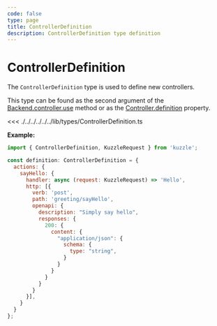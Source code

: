 ```yaml
---
code: false
type: page
title: ControllerDefinition
description: ControllerDefinition type definition
---
```


# ControllerDefinition

<SinceBadge version="2.8.0" />
<CustomBadge type="error" text="Experimental: non-backward compatible changes or removal may occur in any future release."/>

The `ControllerDefinition` type is used to define new controllers.

This type can be found as the second argument of the [Backend.controller.use](/core/2/framework/classes/backend-controller/use) method or as the [Controller.definition](/core/2/framework/abstract-classes/controller/properties) property.

<<< ./../../../../../lib/types/ControllerDefinition.ts

**Example:**

```js
import { ControllerDefinition, KuzzleRequest } from 'kuzzle';

const definition: ControllerDefinition = {
  actions: {
    sayHello: {
      handler: async (request: KuzzleRequest) => 'Hello',
      http: [{
        verb: 'post',
        path: 'greeting/sayHello',
        openapi: {
          description: "Simply say hello",
          responses: {
            200: {
              content: {
                "application/json": {
                  schema: {
                    type: "string",
                  }
                }
              }
            }
          }
        }
      }],
    }
  }
};
```
